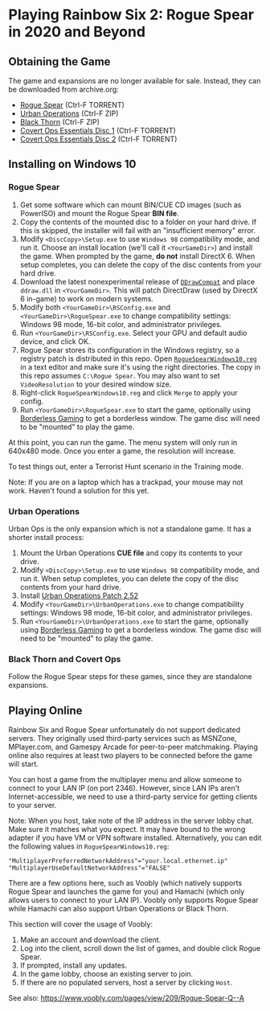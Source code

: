# Playing Rainbow Six 2: Rogue Spear in 2020 and Beyond

## Obtaining the Game

The game and expansions are no longer available for sale. Instead, they can be downloaded from archive.org:

* [Rogue Spear](https://archive.org/details/Tom_Clancys_Rainbow_Six_Rogue_Spear_Version_2.05_Red_Storm_Entertainment_1999) (Ctrl-F TORRENT)
* [Urban Operations](https://archive.org/details/TomClancysRainbowSixRogueSpearMissionPackUrbanOperationsUSA) (Ctrl-F ZIP)
* [Black Thorn](https://archive.org/details/TomClancysRainbowSixRogueSpearBlackThornUSA) (Ctrl-F ZIP)
* [Covert Ops Essentials Disc 1](https://archive.org/details/Rainbow_Six_Covert_Ops_Essentials) (Ctrl-F TORRENT)
* [Covert Ops Essentials Disc 2](https://archive.org/details/Tom_Clancys_Rainbow_Six_Covert_Ops_Red_Storm_2000) (Ctrl-F TORRENT)

## Installing on Windows 10

### Rogue Spear

1. Get some software which can mount BIN/CUE CD images (such as PowerISO) and mount the Rogue Spear **BIN file**.
1. Copy the contents of the mounted disc to a folder on your hard drive. If this is skipped, the installer will fail with an "insufficient memory" error.
1. Modify `<DiscCopy>\Setup.exe` to use `Windows 98` compatibility mode, and run it. Choose an install location (we'll call it `<YourGameDir>`) and install the game. When prompted by the game, **do not** install DirectX 6. When setup completes, you can delete the copy of the disc contents from your hard drive.
1. Download the latest nonexperimental release of [`DDrawCompat`](https://github.com/narzoul/DDrawCompat/releases) and place `ddraw.dll` in `<YourGameDir>`. This will patch DirectDraw (used by DirectX 6 in-game) to work on modern systems.
1. Modify both `<YourGameDir>\RSConfig.exe` and `<YourGameDir>\RogueSpear.exe` to change compatibility settings: Windows 98 mode, 16-bit color, and administrator privileges.
1. Run `<YourGameDir>\RSConfig.exe`. Select your GPU and default audio device, and click OK.
1. Rogue Spear stores its configuration in the Windows registry, so a registry patch is distributed in this repo. Open [`RogueSpearWindows10.reg`](RogueSpearWindows10.reg) in a text editor and make sure it's using the right directories. The copy in this repo assumes `C:\Rogue Spear`. You may also want to set `VideoResolution` to your desired window size.
1. Right-click `RogueSpearWindows10.reg` and click `Merge` to apply your config.
1. Run `<YourGameDir>\RogueSpear.exe` to start the game, optionally using [Borderless Gaming](https://github.com/Codeusa/Borderless-Gaming/releases) to get a borderless window. The game disc will need to be "mounted" to play the game.

At this point, you can run the game. The menu system will only run in 640x480 mode. Once you enter a game, the resolution will increase.

To test things out, enter a Terrorist Hunt scenario in the Training mode.

Note: If you are on a laptop which has a trackpad, your mouse may not work. Haven't found a solution for this yet.

### Urban Operations

Urban Ops is the only expansion which is not a standalone game. It has a shorter install process:

1. Mount the Urban Operations **CUE file** and copy its contents to your drive.
1. Modify `<DiscCopy>\Setup.exe` to use `Windows 98` compatibility mode, and run it. When setup completes, you can delete the copy of the disc contents from your hard drive.
1. Install [Urban Operations Patch 2.52](https://www.moddb.com/games/tom-clancys-rainbow-six-rogue-spear/downloads/rogue-spear-urban-operations-252-us-patch)
1. Modify `<YourGameDir>\UrbanOperations.exe` to change compatibility settings: Windows 98 mode, 16-bit color, and administrator privileges.
1. Run `<YourGameDir>\UrbanOperations.exe` to start the game, optionally using [Borderless Gaming](https://github.com/Codeusa/Borderless-Gaming/releases) to get a borderless window. The game disc will need to be "mounted" to play the game.

### Black Thorn and Covert Ops

Follow the Rogue Spear steps for these games, since they are standalone expansions.

## Playing Online

Rainbow Six and Rogue Spear unfortunately do not support dedicated servers. They originally used third-party services such as MSNZone, MPlayer.com, and Gamespy Arcade for peer-to-peer matchmaking. Playing online also requires at least two players to be connected before the game will start.

You can host a game from the multiplayer menu and allow someone to connect to your LAN IP (on port 2346). However, since LAN IPs aren't Internet-accessible, we need to use a third-party service for getting clients to your server.

Note: When you host, take note of the IP address in the server lobby chat. Make sure it matches what you expect. It may have bound to the wrong adapter if you have VM or VPN software installed. Alternatively, you can edit the following values in `RogueSpearWindows10.reg`:

```
"MultiplayerPreferredNetworkAddress"="your.local.ethernet.ip"
"MultiplayerUseDefaultNetworkAddress"="FALSE"
```

There are a few options here, such as Voobly (which natively supports Rogue Spear and launches the game for you) and Hamachi (which only allows users to connect to your LAN IP). Voobly only supports Rogue Spear while Hamachi can also support Urban Operations or Black Thorn.

This section will cover the usage of Voobly:

1. Make an account and download the client.
1. Log into the client, scroll down the list of games, and double click Rogue Spear.
1. If prompted, install any updates.
1. In the game lobby, choose an existing server to join.
1. If there are no populated servers, host a server by clicking `Host`.

See also: https://www.voobly.com/pages/view/209/Rogue-Spear-Q--A  
